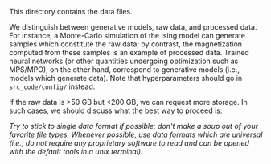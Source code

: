 This directory contains the data files. 

We distinguish between generative models, raw data, and processed data. For instance, a Monte-Carlo simulation of the Ising model can generate samples which constitute the raw data; by contrast, the magnetization computed from these samples is an example of processed data. Trained neural networks (or other quantities undergoing optimization such as MPS/MPO), on the other hand, correspond to generative models (i.e., models which generate data). Note that hyperparameters should go in `src_code/config/` instead. 

If the raw data is >50 GB but <200 GB, we can request more storage. In such cases, we should discuss what the best way to proceed is. 

_Try to stick to single data format if possible; don't make a soup out of your favorite file types. Whenever possible, use data formats which are universal (i.e., do not require any proprietary software to read and can be opened with the default tools in a unix terminal)._